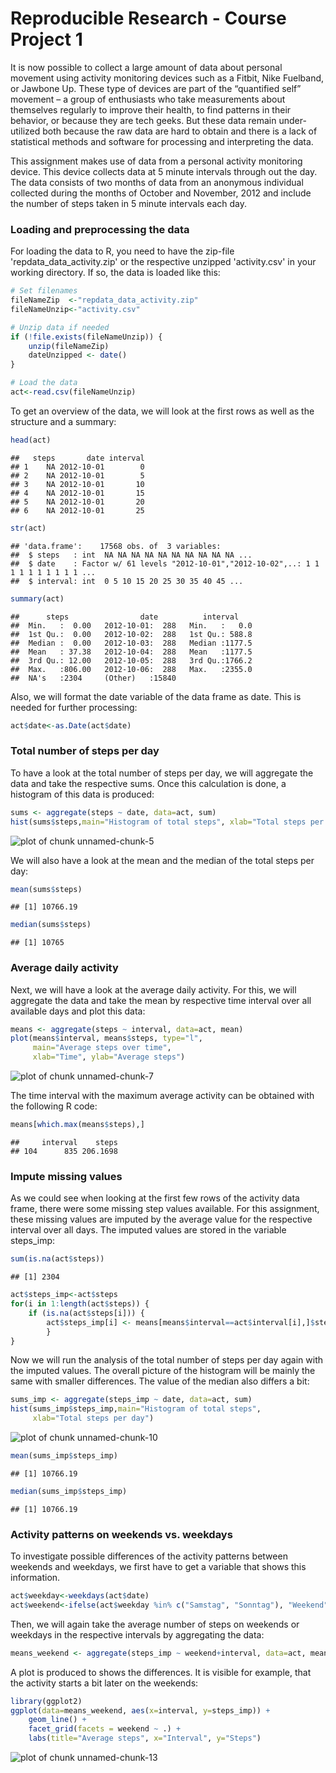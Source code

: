 # Reproducible Research - Course Project 1





It is now possible to collect a large amount of data about personal movement using activity monitoring devices such as a Fitbit, Nike Fuelband, or Jawbone Up. These type of devices are part of the “quantified self” movement – a group of enthusiasts who take measurements about themselves regularly to improve their health, to find patterns in their behavior, or because they are tech geeks. But these data remain under-utilized both because the raw data are hard to obtain and there is a lack of statistical methods and software for processing and interpreting the data.

This assignment makes use of data from a personal activity monitoring device. This device collects data at 5 minute intervals through out the day. The data consists of two months of data from an anonymous individual collected during the months of October and November, 2012 and include the number of steps taken in 5 minute intervals each day.


### Loading and preprocessing the data

For loading the data to R, you need to have the zip-file 'repdata_data_activity.zip' or the respective unzipped 'activity.csv' in your working directory. If so, the data is loaded like this:

```r
# Set filenames
fileNameZip  <-"repdata_data_activity.zip"
fileNameUnzip<-"activity.csv"

# Unzip data if needed
if (!file.exists(fileNameUnzip)) { 
    unzip(fileNameZip)
    dateUnzipped <- date()
}

# Load the data
act<-read.csv(fileNameUnzip)
```

To get an overview of the data, we will look at the first rows as well as the structure and a summary:

```r
head(act)                    
```

```
##   steps       date interval
## 1    NA 2012-10-01        0
## 2    NA 2012-10-01        5
## 3    NA 2012-10-01       10
## 4    NA 2012-10-01       15
## 5    NA 2012-10-01       20
## 6    NA 2012-10-01       25
```

```r
str(act)                    
```

```
## 'data.frame':	17568 obs. of  3 variables:
##  $ steps   : int  NA NA NA NA NA NA NA NA NA NA ...
##  $ date    : Factor w/ 61 levels "2012-10-01","2012-10-02",..: 1 1 1 1 1 1 1 1 1 1 ...
##  $ interval: int  0 5 10 15 20 25 30 35 40 45 ...
```

```r
summary(act)
```

```
##      steps                date          interval     
##  Min.   :  0.00   2012-10-01:  288   Min.   :   0.0  
##  1st Qu.:  0.00   2012-10-02:  288   1st Qu.: 588.8  
##  Median :  0.00   2012-10-03:  288   Median :1177.5  
##  Mean   : 37.38   2012-10-04:  288   Mean   :1177.5  
##  3rd Qu.: 12.00   2012-10-05:  288   3rd Qu.:1766.2  
##  Max.   :806.00   2012-10-06:  288   Max.   :2355.0  
##  NA's   :2304     (Other)   :15840
```

Also, we will format the date variable of the data frame as date. This is needed for further processing:

```r
act$date<-as.Date(act$date)
```


### Total number of steps per day

To have a look at the total number of steps per day, we will aggregate the data and take the respective sums. Once this calculation is done, a histogram of this data is produced:

```r
sums <- aggregate(steps ~ date, data=act, sum)
hist(sums$steps,main="Histogram of total steps", xlab="Total steps per day")
```

![plot of chunk unnamed-chunk-5](figure/unnamed-chunk-5-1.png)

We will also have a look at the mean and the median of the total steps per day:

```r
mean(sums$steps)
```

```
## [1] 10766.19
```

```r
median(sums$steps)
```

```
## [1] 10765
```


### Average daily activity

Next, we will have a look at the average daily activity. For this, we will aggregate the data and take the mean by respective time interval over all available days and plot this data:

```r
means <- aggregate(steps ~ interval, data=act, mean)
plot(means$interval, means$steps, type="l", 
     main="Average steps over time", 
     xlab="Time", ylab="Average steps")
```

![plot of chunk unnamed-chunk-7](figure/unnamed-chunk-7-1.png)

The time interval with the maximum average activity can be obtained with the following R code:

```r
means[which.max(means$steps),]
```

```
##     interval    steps
## 104      835 206.1698
```


### Impute missing values

As we could see when looking at the first few rows of the activity data frame, there were some missing step values available. For this assignment, these missing values are imputed by the average value for the respective interval over all days. The imputed values are stored in the variable steps_imp:

```r
sum(is.na(act$steps))
```

```
## [1] 2304
```

```r
act$steps_imp<-act$steps
for(i in 1:length(act$steps)) { 
    if (is.na(act$steps[i])) { 
        act$steps_imp[i] <- means[means$interval==act$interval[i],]$steps
        }
}
```

Now we will run the analysis of the total number of steps per day again with the imputed values. The overall picture of the histogram will be mainly the same with smaller differences. The value of the median also differs a bit:

```r
sums_imp <- aggregate(steps_imp ~ date, data=act, sum)
hist(sums_imp$steps_imp,main="Histogram of total steps",
     xlab="Total steps per day")
```

![plot of chunk unnamed-chunk-10](figure/unnamed-chunk-10-1.png)

```r
mean(sums_imp$steps_imp)
```

```
## [1] 10766.19
```

```r
median(sums_imp$steps_imp)
```

```
## [1] 10766.19
```


### Activity patterns on weekends vs. weekdays

To investigate possible differences of the activity patterns between weekends and weekdays, we first have to get a variable that shows this information.

```r
act$weekday<-weekdays(act$date)
act$weekend<-ifelse(act$weekday %in% c("Samstag", "Sonntag"), "Weekend", "Weekday")
```

Then, we will again take the average number of steps on weekends or weekdays in the respective intervals by aggregating the data:

```r
means_weekend <- aggregate(steps_imp ~ weekend+interval, data=act, mean)
```

A plot is produced to shows the differences. It is visible for example, that the activity starts a bit later on the weekends:

```r
library(ggplot2)
ggplot(data=means_weekend, aes(x=interval, y=steps_imp)) + 
    geom_line() +
    facet_grid(facets = weekend ~ .) +
    labs(title="Average steps", x="Interval", y="Steps")
```

![plot of chunk unnamed-chunk-13](figure/unnamed-chunk-13-1.png)

